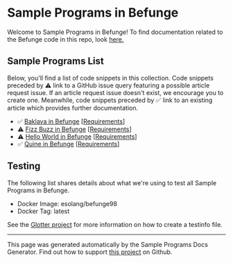 # Sample Programs in Befunge

Welcome to Sample Programs in Befunge! To find documentation related to the Befunge code in this repo, look [here.](https://sample-programs.therenegadecoder.com/languages/befunge)

## Sample Programs List

Below, you'll find a list of code snippets in this collection. Code snippets preceded by :warning: link to a GitHub issue query featuring a possible article request issue. If an article request issue doesn't exist, we encourage you to create one. Meanwhile, code snippets preceded by :white_check_mark: link to an existing article which provides further documentation.

- :white_check_mark: [Baklava in Befunge](https://sample-programs.therenegadecoder.com/projects/baklava/befunge) [[Requirements](https://sample-programs.therenegadecoder.com/projects/baklava)]
- :warning: [Fizz Buzz in Befunge](https://sample-programs.therenegadecoder.com/projects/fizz-buzz/befunge) [[Requirements](https://sample-programs.therenegadecoder.com/projects/fizz-buzz)]
- :warning: [Hello World in Befunge](https://sample-programs.therenegadecoder.com/projects/hello-world/befunge) [[Requirements](https://sample-programs.therenegadecoder.com/projects/hello-world)]
- :white_check_mark: [Quine in Befunge](https://sample-programs.therenegadecoder.com/projects/quine/befunge) [[Requirements](https://sample-programs.therenegadecoder.com/projects/quine)]

## Testing

The following list shares details about what we're using to test all Sample Programs in Befunge.

- Docker Image: esolang/befunge98
- Docker Tag: latest

See the [Glotter project](https://github.com/auroq/glotter) for more information on how to create a testinfo file.

---

This page was generated automatically by the Sample Programs Docs Generator. Find out how to support [this project](https://github.com/TheRenegadeCoder/sample-programs-docs-generator) on Github.